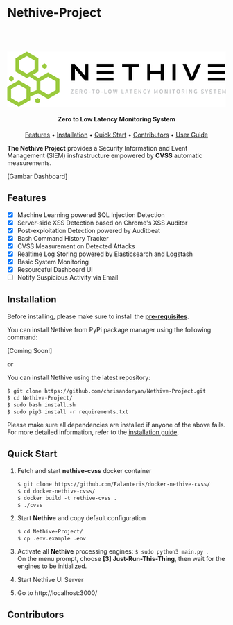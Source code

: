 ﻿# Nethive-Project

<h1 align="center">
  <br>
  <a href="https://github.com/chrisandoryan/Nethive-Project">
  <img src="graphics/logo.png" align="center" alt="nethive-logo"></a>
  <br>
</h1>

<h4 align="center">Zero to Low Latency Monitoring System<a href="https://github.com/chrisandoryan/Nethive-Project" target="_blank"></a></h4>

<p align="center">
  <a href="#features">Features</a> •
  <a href="#installation">Installation</a> •
  <a href="#quick-start">Quick Start</a> •
  <a href="#contributors">Contributors</a> •
  <a href="/doc/user_guide.md">User Guide</a>
</p>

**The Nethive Project** provides a Security Information and Event Management (SIEM) insfrastructure empowered by **CVSS** automatic measurements.

[Gambar Dashboard]

## Features

 - [x] Machine Learning powered SQL Injection Detection
 - [x] Server-side XSS Detection based on Chrome's XSS Auditor
 - [x] Post-exploitation Detection powered by Auditbeat
 - [x] Bash Command History Tracker
 - [x] CVSS Measurement on Detected Attacks
 - [x] Realtime Log Storing powered by Elasticsearch and Logstash
 - [x] Basic System Monitoring
 - [x] Resourceful Dashboard UI
 - [ ] Notify Suspicious Activity via Email 

## Installation

Before installing, please make sure to install the **[pre-requisites](/doc/user_guide.md#pre-requisites)**.

You can install Nethive from PyPi package manager using the following command:

[Coming Soon!]

**or**

You can install Nethive using the latest repository:
```
$ git clone https://github.com/chrisandoryan/Nethive-Project.git
$ cd Nethive-Project/
$ sudo bash install.sh
$ sudo pip3 install -r requirements.txt
```
Please make sure all dependencies are installed if anyone of the above fails.
For more detailed information, refer to the [installation guide](/doc/user_guide.md).

## Quick Start

 1. Fetch and start **nethive-cvss** docker container
	```
	$ git clone https://github.com/Falanteris/docker-nethive-cvss/
	$ cd docker-nethive-cvss/
	$ docker build -t nethive-cvss .
	$ ./cvss
	```
 2. Start **Nethive** and copy default configuration
	```
	$ cd Nethive-Project/
	$ cp .env.example .env
	```
	
3. Activate all **Nethive** processing engines: `$ sudo python3 main.py `.  
On the menu prompt, choose **[3] Just-Run-This-Thing**, then wait for the engines to be initialized.
	
 3. Start Nethive UI Server
		
 5. Go to http://localhost:3000/

## Contributors


